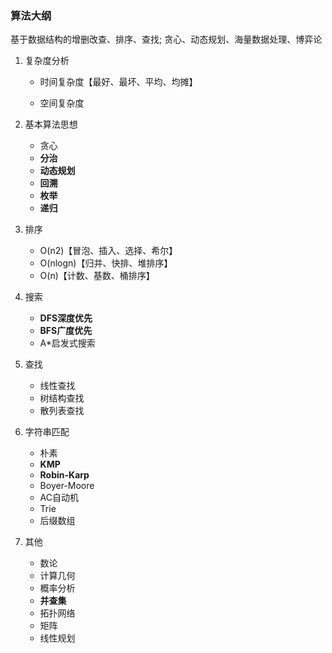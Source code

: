 ### 算法大纲

基于数据结构的增删改查、排序、查找; 贪心、动态规划、海量数据处理、博弈论

1.  复杂度分析

    *   时间复杂度【最好、最坏、平均、均摊】

    *   空间复杂度

2.  基本算法思想

    *   贪心
    *   **分治**
    *   **动态规划**
    *   **回溯**
    *   **枚举**
    *   **递归**

3.  排序

    *   O(n$2$)【冒泡、插入、选择、希尔】
    *   O(nlogn)【归并、快排、堆排序】
    *   O(n)【计数、基数、桶排序】

4.  搜索

    *   **DFS深度优先**
    *   **BFS广度优先**
    *   A*启发式搜索

5.  查找

    *   线性查找
    *   树结构查找
    *   散列表查找

6.  字符串匹配

    *   朴素
    *   **KMP**
    *   **Robin-Karp**
    *   Boyer-Moore
    *   AC自动机
    *   Trie
    *   后缀数组

7.  其他

    *   数论
    *   计算几何
    *   概率分析
    *   **并查集**
    *   拓扑网络
    *   矩阵
    *   线性规划
